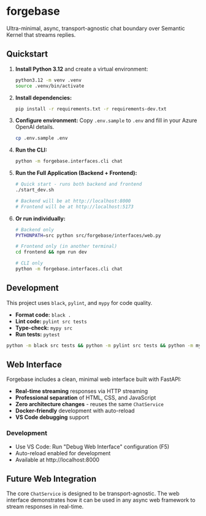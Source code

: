 # forgebase

Ultra-minimal, async, transport-agnostic chat boundary over Semantic Kernel that streams replies.

## Quickstart

1.  **Install Python 3.12** and create a virtual environment:
    ```bash
    python3.12 -m venv .venv
    source .venv/bin/activate
    ```

2.  **Install dependencies:**
    ```bash
    pip install -r requirements.txt -r requirements-dev.txt
    ```

3.  **Configure environment:**
    Copy `.env.sample` to `.env` and fill in your Azure OpenAI details.
    ```bash
    cp .env.sample .env
    ```

4.  **Run the CLI:**
    ```bash
    python -m forgebase.interfaces.cli chat
    ```

5.  **Run the Full Application (Backend + Frontend):**
    ```bash
    # Quick start - runs both backend and frontend
    ./start_dev.sh
    
    # Backend will be at http://localhost:8000
    # Frontend will be at http://localhost:5173
    ```

6.  **Or run individually:**
    ```bash
    # Backend only
    PYTHONPATH=src python src/forgebase/interfaces/web.py
    
    # Frontend only (in another terminal)
    cd frontend && npm run dev
    
    # CLI only
    python -m forgebase.interfaces.cli chat
    ```

## Development

This project uses `black`, `pylint`, and `mypy` for code quality.

*   **Format code:** `black .`
*   **Lint code:** `pylint src tests`
*   **Type-check:** `mypy src`
*   **Run tests:** `pytest`

```bash
python -m black src tests && python -m pylint src tests && python -m mypy src && python -m pytest tests
```

## Web Interface

Forgebase includes a clean, minimal web interface built with FastAPI:

- **Real-time streaming** responses via HTTP streaming
- **Professional separation** of HTML, CSS, and JavaScript
- **Zero architecture changes** - reuses the same `ChatService`
- **Docker-friendly** development with auto-reload
- **VS Code debugging** support

### Development

- Use VS Code: Run "Debug Web Interface" configuration (F5)
- Auto-reload enabled for development
- Available at http://localhost:8000

## Future Web Integration

The core `ChatService` is designed to be transport-agnostic. The web interface demonstrates how it can be used in any async web framework to stream responses in real-time.
